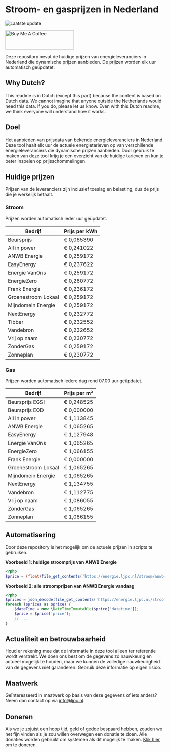 # Stroom- en gasprijzen in Nederland

![Laatste update](https://img.shields.io/badge/laatste%20update-2024--03--03%2006%3A00%20CET-brightgreen)

<a href="https://www.buymeacoffee.com/Lars-" target="_blank"><img src="https://cdn.buymeacoffee.com/buttons/v2/default-orange.png" alt="Buy Me A Coffee" height="60" style="height: 60px !important;width: 217px !important;" ></a>

Deze repository bevat de huidige prijzen van energieleveranciers in Nederland die dynamische prijzen aanbieden. De prijzen worden elk uur automatisch geüpdatet.

## Why Dutch?

This readme is in Dutch (except this part) because the content is based on Dutch data. We cannot imagine that anyone outside the Netherlands would need this data. If you do, please let us know. Even with this Dutch readme, we think
everyone will understand how it works.

## Doel

Het aanbieden van prijsdata van bekende energieleveranciers in Nederland. Deze tool haalt elk uur de actuele energietarieven op van verschillende energieleveranciers die dynamische prijzen aanbieden. Door gebruik te maken van deze tool
krijg je een overzicht van de huidige tarieven en kun je beter inspelen op prijsschommelingen.

## Huidige prijzen

Prijzen van de leveranciers zijn inclusief toeslag en belasting, dus de prijs die je werkelijk betaalt.

### Stroom

Prijzen worden automatisch ieder uur geüpdatet.

 Bedrijf | Prijs per kWh 
---------|---------------
Beursprijs | € 0,065390
All in power | € 0,241022
ANWB Energie | € 0,259172
EasyEnergy | € 0,237622
Energie VanOns | € 0,259172
EnergieZero | € 0,260772
Frank Energie | € 0,236172
Groenestroom Lokaal | € 0,259172
Mijndomein Energie | € 0,259172
NextEnergy | € 0,232772
Tibber | € 0,232552
Vandebron | € 0,232652
Vrij op naam | € 0,230772
ZonderGas | € 0,259172
Zonneplan | € 0,230772


### Gas

Prijzen worden automatisch iedere dag rond 07.00 uur geüpdatet.

 Bedrijf | Prijs per m³ 
---------|--------------
Beursprijs EGSI | € 0,248525
Beursprijs EOD | € 0,000000
All in power | € 1,113845
ANWB Energie | € 1,065265
EasyEnergy | € 1,127948
Energie VanOns | € 1,065265
EnergieZero | € 1,066155
Frank Energie | € 0,000000
Groenestroom Lokaal | € 1,065265
Mijndomein Energie | € 1,065265
NextEnergy | € 1,134755
Vandebron | € 1,112775
Vrij op naam | € 1,086055
ZonderGas | € 1,065265
Zonneplan | € 1,086155


## Automatisering

Door deze repository is het mogelijk om de actuele prijzen in scripts te gebruiken.

**Voorbeeld 1: huidige stroomprijs van ANWB Energie**

```php
<?php
$price = (float)file_get_contents('https://energie.ljpc.nl/stroom/anwb-energie-nu.txt');

```

**Voorbeeld 2: alle stroomprijzen van ANWB Energie vandaag**

```php
<?php
$prices = json_decode(file_get_contents('https://energie.ljpc.nl/stroom/all-in-power-vandaag.json'),true);
foreach ($prices as $price) {
    $dateTime = new \DateTimeImmutable($price['datetime']);
    $price = $price['price'];
    // ...
}
```

## Actualiteit en betrouwbaarheid

Houd er rekening mee dat de informatie in deze tool alleen ter referentie wordt verstrekt. We doen ons best om de gegevens zo nauwkeurig en actueel mogelijk te houden, maar we kunnen de volledige nauwkeurigheid van de gegevens niet
garanderen. Gebruik deze informatie op eigen risico.

## Maatwerk

Geïnteresseerd in maatwerk op basis van deze gegevens of iets anders? Neem dan contact op
via [info@ljpc.nl](mailto:info@ljpc.nl?subject=Energie%20prijzen).

## Doneren

Als we je zojuist een hoop tijd, geld of gedoe bespaard hebben, zouden we het fijn vinden als je zou willen overwegen een
donatie te doen. Alle donaties worden gebruikt om systemen als dit mogelijk te
maken. [Klik hier](https://www.buymeacoffee.com/Lars-) om te doneren.
